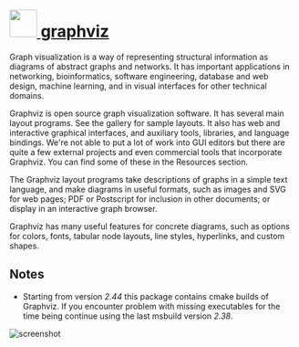 # [<img src="https://cdn.jsdelivr.net/gh/chocolatey/chocolatey-coreteampackages@00f392142cdbdbda147d3cc3ccb1cb593afb996d/icons/graphviz.png" width="48" height="48"/> graphviz](https://chocolatey.org/packages/graphviz)

Graph visualization is a way of representing structural information as diagrams of abstract graphs and networks. It has important applications in networking, bioinformatics, software engineering, database and web design, machine learning, and in visual interfaces for other technical domains.

Graphviz is open source graph visualization software. It has several main layout programs. See the gallery for sample layouts. It also has web and interactive graphical interfaces, and auxiliary tools, libraries, and language bindings. We're not able to put a lot of work into GUI editors but there are quite a few external projects and even commercial tools that incorporate Graphviz. You can find some of these in the Resources section.

The Graphviz layout programs take descriptions of graphs in a simple text language, and make diagrams in useful formats, such as images and SVG for web pages; PDF or Postscript for inclusion in other documents; or display in an interactive graph browser.

Graphviz has many useful features for concrete diagrams, such as options for colors, fonts, tabular node layouts, line styles, hyperlinks, and custom shapes.

## Notes

- Starting from version _2.44_ this package contains cmake builds of Graphviz. If you encounter problem with missing executables for the time being continue using the last msbuild version _2.38_.

![screenshot](https://cdn.rawgit.com/chocolatey/chocolatey-coreteampackages/master/automatic/graphviz/screenshot.svg)

